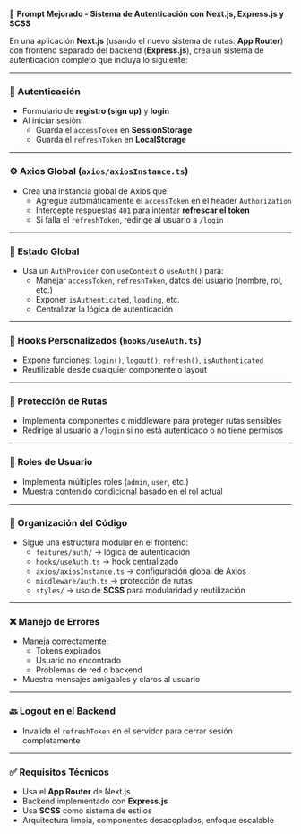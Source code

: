 🔧 **Prompt Mejorado - Sistema de Autenticación con Next.js, Express.js y SCSS**

En una aplicación **Next.js** (usando el nuevo sistema de rutas: **App Router**) con frontend separado del backend (**Express.js**), crea un sistema de autenticación completo que incluya lo siguiente:

---

### 🔐 Autenticación

- Formulario de **registro (sign up)** y **login**
- Al iniciar sesión:
  - Guarda el `accessToken` en **SessionStorage**
  - Guarda el `refreshToken` en **LocalStorage**

---

### ⚙️ Axios Global (`axios/axiosInstance.ts`)

- Crea una instancia global de Axios que:
  - Agregue automáticamente el `accessToken` en el header `Authorization`
  - Intercepte respuestas `401` para intentar **refrescar el token**
  - Si falla el `refreshToken`, redirige al usuario a `/login`

---

### 🧠 Estado Global

- Usa un `AuthProvider` con `useContext` o `useAuth()` para:
  - Manejar `accessToken`, `refreshToken`, datos del usuario (nombre, rol, etc.)
  - Exponer `isAuthenticated`, `loading`, etc.
  - Centralizar la lógica de autenticación

---

### 🧩 Hooks Personalizados (`hooks/useAuth.ts`)

- Expone funciones: `login()`, `logout()`, `refresh()`, `isAuthenticated`
- Reutilizable desde cualquier componente o layout

---

### 🔐 Protección de Rutas

- Implementa componentes o middleware para proteger rutas sensibles
- Redirige al usuario a `/login` si no está autenticado o no tiene permisos

---

### 🧪 Roles de Usuario

- Implementa múltiples roles (`admin`, `user`, etc.)
- Muestra contenido condicional basado en el rol actual

---

### 📁 Organización del Código

- Sigue una estructura modular en el frontend:
  - `features/auth/` → lógica de autenticación
  - `hooks/useAuth.ts` → hook centralizado
  - `axios/axiosInstance.ts` → configuración global de Axios
  - `middleware/auth.ts` → protección de rutas
  - `styles/` → uso de **SCSS** para modularidad y reutilización

---

### ❌ Manejo de Errores

- Maneja correctamente:
  - Tokens expirados
  - Usuario no encontrado
  - Problemas de red o backend
- Muestra mensajes amigables y claros al usuario

---

### 🔙 Logout en el Backend

- Invalida el `refreshToken` en el servidor para cerrar sesión completamente

---

### ✅ Requisitos Técnicos

- Usa el **App Router** de Next.js
- Backend implementado con **Express.js**
- Usa **SCSS** como sistema de estilos
- Arquitectura limpia, componentes desacoplados, enfoque escalable
